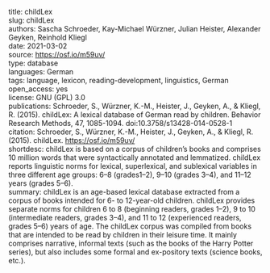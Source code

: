 title: childLex   
slug: childLex  
authors: Sascha Schroeder, Kay-Michael Würzner, Julian Heister, Alexander Geyken, Reinhold Kliegl  
date: 2021-03-02    
source: https://osf.io/m59uv/   
type: database  
languages: German  
tags: language, lexicon, reading-development, linguistics, German  
open_access: yes  
license: GNU (GPL) 3.0  
publications: Schroeder, S., Würzner, K.-M., Heister, J., Geyken, A., & Kliegl, R. (2015). childLex: A lexical database of German read by children. Behavior Research Methods, 47, 1085-1094. doi:10.3758/s13428-014-0528-1  
citation: Schroeder, S., Würzner, K.-M., Heister, J., Geyken, A., & Kliegl, R. (2015). childLex. https://osf.io/m59uv/  
shortdesc: childLex is based on a corpus of children’s books and comprises 10 million words that were syntactically annotated and lemmatized. childLex reports linguistic norms for lexical, superlexical, and sublexical variables in three different age groups: 6–8 (grades1–2), 9–10 (grades 3–4), and 11–12 years (grades 5–6).     
summary: childLex is an age-based lexical database extracted from a corpus of books intended for 6- to 12-year-old children. childLex provides separate norms for children 6 to 8 (beginning readers, grades 1–2), 9 to 10 (intermediate readers, grades 3–4), and 11 to 12 (experienced readers, grades 5–6) years of age. The childLex corpus was compiled from books that are intended to be read by children in their leisure time. It mainly comprises narrative, informal texts (such as the books of the Harry Potter series), but also includes some formal and ex-pository texts (science books, etc.).  
